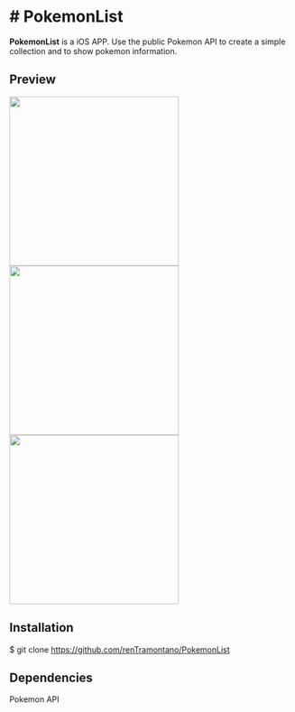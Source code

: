 # # PokemonList

**PokemonList** is a iOS APP. Use the public Pokemon API to create a simple collection and to show pokemon information.

## Preview

<p float="left">
  <img src="http://kingborn187.altervista.org/SwarmOptimizationAntColony/game1.png" width="300"/>
  <img src="http://kingborn187.altervista.org/SwarmOptimizationAntColony/game2.png" width="300"/>
  <img src="http://kingborn187.altervista.org/SwarmOptimizationAntColony/game5.png" width="300"/>
</p>

## Installation

$ git clone https://github.com/renTramontano/PokemonList

## Dependencies

Pokemon API

